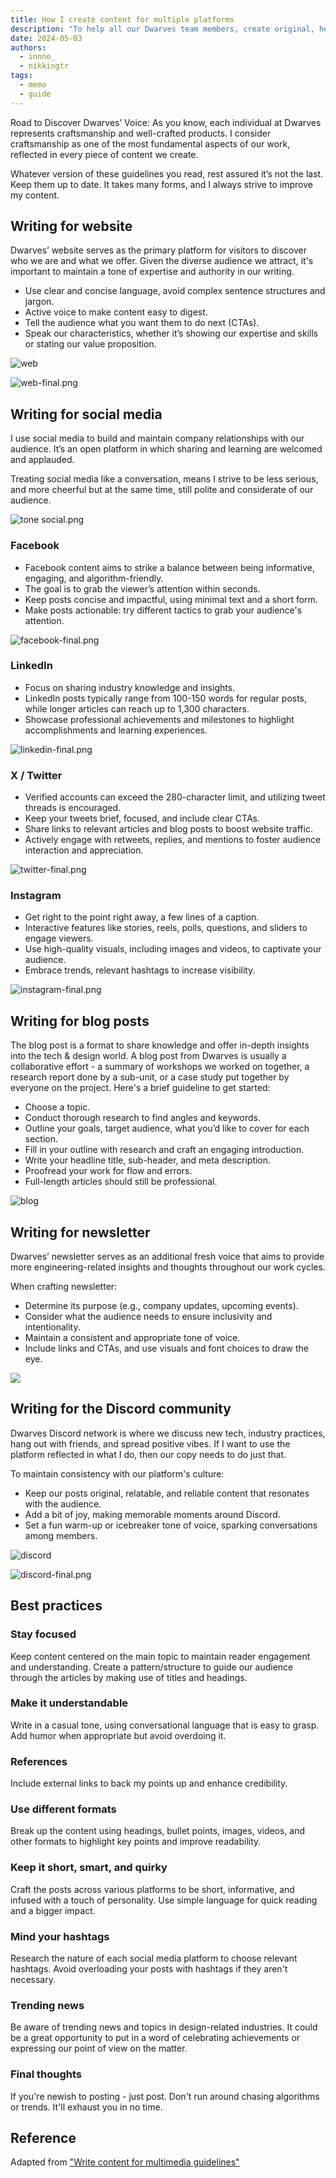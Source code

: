 ```yaml
---
title: How I create content for multiple platforms
description: "To help all our Dwarves team members, create original, helpful, and consistent writing across various platforms, we've put together this content guideline as a reference whenever we're writing for Dwarves."
date: 2024-05-03
authors:
  - innno_
  - nikkingtr
tags:
  - memo
  - guide
---
```


Road to Discover Dwarves’ Voice: As you know, each individual at Dwarves represents craftsmanship and well-crafted products. I consider craftsmanship as one of the most fundamental aspects of our work, reflected in every piece of content we create.

Whatever version of these guidelines you read, rest assured it’s not the last. Keep them up to date. It takes many forms, and I always strive to improve my content.

## Writing for website

Dwarves’ website serves as the primary platform for visitors to discover who we are and what we offer. Given the diverse audience we attract, it's important to maintain a tone of expertise and authority in our writing.

- Use clear and concise language, avoid complex sentence structures and jargon.
- Active voice to make content easy to digest.
- Tell the audience what you want them to do next (CTAs).
- Speak our characteristics, whether it’s showing our expertise and skills or stating our value proposition.

![web](assets/how-i-create-content-for-multiple-platforms-at-dwarves-tone-website.webp)

![web-final.png](assets/how-i-create-content-for-multiple-platforms-at-dwarves-website-example.webp)

## Writing for social media

I use social media to build and maintain company relationships with our audience. It’s an open platform in which sharing and learning are welcomed and applauded.

Treating social media like a conversation, means I strive to be less serious, and more cheerful but at the same time, still polite and considerate of our audience.

![tone social.png](assets/how-i-create-content-for-multiple-platforms-at-dwarves-tone-social.webp)

### Facebook

- Facebook content aims to strike a balance between being informative, engaging, and algorithm-friendly.
- The goal is to grab the viewer’s attention within seconds.
- Keep posts concise and impactful, using minimal text and a short form.
- Make posts actionable: try different tactics to grab your audience's attention.

![facebook-final.png](assets/how-i-create-content-for-multiple-platforms-at-dwarves-facebook-example.webp)

### LinkedIn

- Focus on sharing industry knowledge and insights.
- LinkedIn posts typically range from 100-150 words for regular posts, while longer articles can reach up to 1,300 characters.
- Showcase professional achievements and milestones to highlight accomplishments and learning experiences.

![linkedin-final.png](assets/how-i-create-content-for-multiple-platforms-at-dwarves-linkedin-example.webp)

### X / Twitter

- Verified accounts can exceed the 280-character limit, and utilizing tweet threads is encouraged.
- Keep your tweets brief, focused, and include clear CTAs.
- Share links to relevant articles and blog posts to boost website traffic.
- Actively engage with retweets, replies, and mentions to foster audience interaction and appreciation.

![twitter-final.png](assets/how-i-create-content-for-multiple-platforms-at-dwarves-twitter-example.webp)

### Instagram

- Get right to the point right away, a few lines of a caption.
- Interactive features like stories, reels, polls, questions, and sliders to engage viewers.
- Use high-quality visuals, including images and videos, to captivate your audience.
- Embrace trends, relevant hashtags to increase visibility.

![instagram-final.png](assets/how-i-create-content-for-multiple-platforms-at-dwarves-instagram-example.webp)

## Writing for blog posts

The blog post is a format to share knowledge and offer in-depth insights into the tech & design world. A blog post from Dwarves is usually a collaborative effort - a summary of workshops we worked on together, a research report done by a sub-unit, or a case study put together by everyone on the project. Here's a brief guideline to get started:

- Choose a topic.
- Conduct thorough research to find angles and keywords.
- Outline your goals, target audience, what you’d like to cover for each section.
- Fill in your outline with research and craft an engaging introduction.
- Write your headline title, sub-header, and meta description.
- Proofread your work for flow and errors.
- Full-length articles should still be professional.

![blog](assets/how-i-create-content-for-multiple-platforms-at-dwarves-blog-example.webp)

## Writing for newsletter

Dwarves’ newsletter serves as an additional fresh voice that aims to provide more engineering-related insights and thoughts throughout our work cycles.

When crafting newsletter:

- Determine its purpose (e.g., company updates, upcoming events).
- Consider what the audience needs to ensure inclusivity and intentionality.
- Maintain a consistent and appropriate tone of voice.
- Include links and CTAs, and use visuals and font choices to draw the eye.

![](assets/how-i-create-content-for-multiple-platforms-at-dwarves-newsletter.webp)

## Writing for the Discord community

Dwarves Discord network is where we discuss new tech, industry practices, hang out with friends, and spread positive vibes. If I want to use the platform reflected in what I do, then our copy needs to do just that.

To maintain consistency with our platform's culture:

- Keep our posts original, relatable, and reliable content that resonates with the audience.
- Add a bit of joy, making memorable moments around Discord.
- Set a fun warm-up or icebreaker tone of voice, sparking conversations among members.

![discord](assets/how-i-create-content-for-multiple-platforms-at-dwarves-discord.webp)

![discord-final.png](assets/how-i-create-content-for-multiple-platforms-at-dwarves-discord-example.webp)

## Best practices

### Stay focused

Keep content centered on the main topic to maintain reader engagement and understanding. Create a pattern/structure to guide our audience through the articles by making use of titles and headings.

### Make it understandable

Write in a casual tone, using conversational language that is easy to grasp. Add humor when appropriate but avoid overdoing it.

### References

Include external links to back my points up and enhance credibility.

### Use different formats

Break up the content using headings, bullet points, images, videos, and other formats to highlight key points and improve readability.

### Keep it short, smart, and quirky

Craft the posts across various platforms to be short, informative, and infused with a touch of personality. Use simple language for quick reading and a bigger impact.

### Mind your hashtags

Research the nature of each social media platform to choose relevant hashtags. Avoid overloading your posts with hashtags if they aren't necessary.

### Trending news

Be aware of trending news and topics in design-related industries. It could be a great
opportunity to put in a word of celebrating achievements or expressing our point of view on the matter.

### Final thoughts

If you're newish to posting - just post. Don't run around chasing algorithms or trends. It'll exhaust you in no time.

## Reference

Adapted from ["Write content for multimedia guidelines"](write-content-for-multimedia-guidelines.md)
